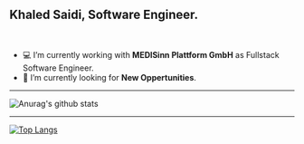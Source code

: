 ## Khaled Saidi, Software Engineer.

<br/>

- 💻  I’m currently working with **MEDISinn Plattform GmbH** as Fullstack Software Engineer.
- 🔭  I’m currently looking for **New Oppertunities**.

***

![Anurag's github stats](https://github-readme-stats.vercel.app/api?username=bangaflow&show_icons=true&theme=nord)

***

[![Top Langs](https://github-readme-stats.vercel.app/api/top-langs/?username=bangaflow&layout=compact&theme=nord)](https://github.com/anuraghazra/github-readme-stats)
